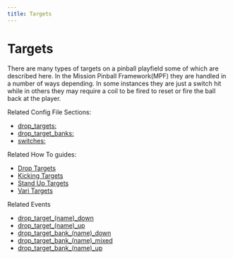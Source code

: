 ```yaml
---
title: Targets
---
```


# Targets

There are many types of targets on a pinball playfield some of which are
described here. In the Mission Pinball Framework(MPF) they are handled
in a number of ways depending. In some instances they are just a switch
hit while in others they may require a coil to be fired to reset or fire
the ball back at the player.

Related Config File Sections:

* [drop_targets:](../../config/drop_targets.md)
* [drop_target_banks:](../../config/drop_target_banks.md)
* [switches:](../../config/switches.md)

Related How To guides:

* [Drop Targets](drop_targets)
* [Kicking Targets](kicking_targets.md)
* [Stand Up Targets](stationary_targets.md)
* [Vari Targets](vari_targets.md)

Related Events

* [drop_target_(name)_down](../../events/drop_target_drop_target_down.md)
* [drop_target_(name)_up](../../events/drop_target_drop_target_up.md)
* [drop_target_bank_(name)_down](../../events/drop_target_bank_drop_target_bank_down.md)
* [drop_target_bank_(name)_mixed](../../events/drop_target_bank_drop_target_bank_mixed.md)
* [drop_target_bank_(name)_up](../../events/drop_target_bank_drop_target_bank_up.md)
